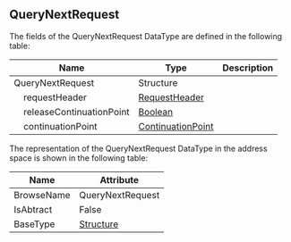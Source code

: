 <!-- datatype -->
## QueryNextRequest
<!-- end of description -->
The fields of the QueryNextRequest DataType are defined in the following table:  

|Name|Type|Description|
|---|---|---|
|QueryNextRequest|Structure||
|&nbsp;&nbsp;&nbsp;&nbsp;requestHeader|[RequestHeader](../../../Part4/Services/RequestHeader/readme.md)||
|&nbsp;&nbsp;&nbsp;&nbsp;releaseContinuationPoint|[Boolean](../../../Part3/DataTypes/Boolean/readme.md)||
|&nbsp;&nbsp;&nbsp;&nbsp;continuationPoint|[ContinuationPoint](../../../Part4/DataTypes/ContinuationPoint/readme.md)||

The representation of the QueryNextRequest DataType in the address space is shown in the following table:  

|Name|Attribute|
|---|---|
|BrowseName|QueryNextRequest|
|IsAbtract|False|
|BaseType|[Structure](../../../Part3/DataTypes/Structure/readme.md)|

